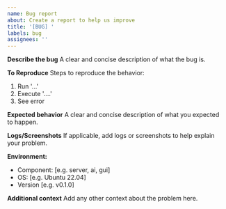 ```yaml
---
name: Bug report
about: Create a report to help us improve
title: '[BUG] '
labels: bug
assignees: ''
---
```


**Describe the bug**
A clear and concise description of what the bug is.

**To Reproduce**
Steps to reproduce the behavior:
1. Run '...'
2. Execute '....'
3. See error

**Expected behavior**
A clear and concise description of what you expected to happen.

**Logs/Screenshots**
If applicable, add logs or screenshots to help explain your problem.

**Environment:**
 - Component: [e.g. server, ai, gui]
 - OS: [e.g. Ubuntu 22.04]
 - Version [e.g. v0.1.0]

**Additional context**
Add any other context about the problem here.
